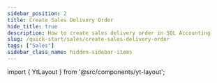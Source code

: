 ```yaml
---
sidebar_position: 2
title: Create Sales Delivery Order
hide_title: true
description: How to create sales delivery order in SQL Accounting
slug: /quick-start/sales/create-sales-delivery-order
tags: ["Sales"]
sidebar_class_name: hidden-sidebar-items
--- 
```


import { YtLayout } from '@src/components/yt-layout';

<YtLayout 
    url="https://www.youtube.com/embed/XZkmG_TZ8TI?autoplay=1"
    videoId="XZkmG_TZ8TI"
    title="Sales Delivery Order"
/>
